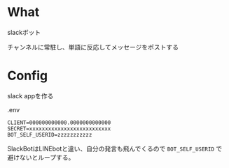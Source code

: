 # What

slackボット


チャンネルに常駐し、単語に反応してメッセージをポストする

# Config

slack appを作る  

.env

```
CLIENT=000000000000.0000000000000
SECRET=xxxxxxxxxxxxxxxxxxxxxxxxxx
BOT_SELF_USERID=zzzzzzzzzzz
```

SlackBotはLINEbotと違い、自分の発言も飛んでくるので `BOT_SELF_USERID` で避けないとループする。
